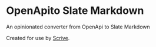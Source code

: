 # OpenApito Slate Markdown

An opinionated converter from OpenApi to Slate Markdown

Created for use by [Scrive](https://github.com/scrive/).
